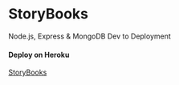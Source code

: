 # StoryBooks

Node.js, Express &amp; MongoDB Dev to Deployment

#### Deploy on Heroku
[StoryBooks](https://guarded-earth-96617.herokuapp.com/)




